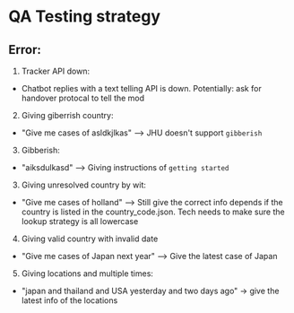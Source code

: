 # QA Testing strategy
## Error:
1. Tracker API down:
- Chatbot replies with a text telling API is down. Potentially: ask for handover protocal to tell the mod

2. Giving giberrish country:
- "Give me cases of asldkjlkas" --> JHU doesn't support `gibberish`

3. Gibberish:
- "aiksdulkasd" --> Giving instructions of `getting started`

3. Giving unresolved country by wit:
- "Give me cases of holland" --> Still give the correct info depends if the country is listed in the country_code.json. Tech needs to make sure the lookup strategy is all lowercase

4. Giving valid country with invalid date
- "Give me cases of Japan next year" --> Give the latest case of Japan

5. Giving locations and multiple times:
- "japan and thailand and USA yesterday and two days ago" -> give the latest info of the locations
